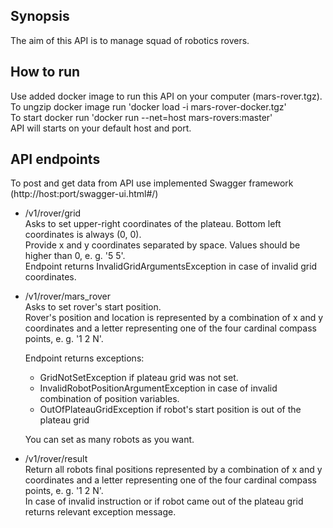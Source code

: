 Synopsis
--------
The aim of this API is to manage squad of robotics rovers.


How to run
----------
Use added docker image to run this API on your computer (mars-rover.tgz).   
To ungzip docker image run 'docker load -i mars-rover-docker.tgz'   
To start docker run 'docker run --net=host mars-rovers:master'   
API will starts on your default host and port.


API endpoints
-------------
To post and get data from API use implemented Swagger framework (http://host:port/swagger-ui.html#/)

+ /v1/rover/grid   
    Asks to set upper-right coordinates of the plateau. Bottom left coordinates is always (0, 0).   
    Provide x and y coordinates separated by space. Values should be higher than 0, e. g. '5 5'.   
    Endpoint returns InvalidGridArgumentsException in case of invalid grid coordinates.   

+ /v1/rover/mars_rover   
    Asks to set rover's start position.   
    Rover's position and location is represented by a combination of x and y coordinates and a letter representing one 
    of the four cardinal compass points, e. g. '1 2 N'.      
    
    Endpoint returns exceptions:    
    - GridNotSetException if plateau grid was not set.   
    - InvalidRobotPositionArgumentException in case of invalid combination of position variables.
    - OutOfPlateauGridException if robot's start position is out of the plateau grid
    
    You can set as many robots as you want.
       
+ /v1/rover/result   
    Return all robots final positions represented by a combination of x and y coordinates and a letter representing one 
    of the four cardinal compass points, e. g. '1 2 N'.   
    In case of invalid instruction or if robot came out of the plateau grid returns relevant exception message.
    

